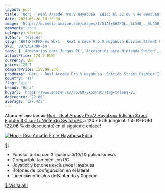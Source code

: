 ```yaml
---
layout: post
title: 'Hori - Real Arcade Pro.V Hayabusa  Edici al 22.06 % de descuento'
date: 2021-05-26 10:35:00
image: 'https://m.media-amazon.com/images/I/51AlxSHZPQL._SL500_._SL400_.jpg'
comments: true
category: ofertas
author: 'tole.es'
slug: 'B07SXSXPHK-es Hori - Real Arcade Pro.V Hayabusa Edición Street Fighter...'
sku: 'B07SXSXPHK-es'
tags: [ 'Accesorios para Juegos PC','Accesorios para Nintendo Switch','Hardware y juegos para Nintendo Switch','Juegos y Accesorios para PC','Mandos de juego para PC','Mandos para Nintendo Switch','Videojuegos','hori','nintendo', ]
actualPrice: 124.7 EUR
currency: EUR
price: 124.7
comparePrice: 159.99 EUR
prodname: 'Hori - Real Arcade Pro.V Hayabusa  Edición Street Fighter II Chun-Li  Nintendo Switch/PC '
country: 'es'
flag: '🇪🇸'
brand: 'Hori'
buyurl: 'https://www.amazon.es/dp/B07SXSXPHK/?tag=tolees-21'
descuento: '22.06'
average: '127.435'
---
```


Ahora mismo tienes [Hori - Real Arcade Pro.V Hayabusa  Edición Street Fighter II Chun-Li  Nintendo Switch/PC ](https://www.amazon.es/dp/B07SXSXPHK/?tag=tolees-21) a 124.7 EUR (original: 159.99 EUR) (22.06 %  de descuento) en el siguiente enlace!

[![Hori - Real Arcade Pro.V Hayabusa  Edici](https://m.media-amazon.com/images/I/51AlxSHZPQL._SL500_._SL400_.jpg)](https://www.amazon.es/dp/B07SXSXPHK/?tag=tolees-21)

🔎:

- Función turbo con 3 ajustes: 5/10/20 pulsaciones/s
- Compatible también con PC
- Joystick y botones exclusivos Hayabusa
- Botones de configuración en el lateral
- Licencias oficiales de Nintendo y Capcom

[🛒 Visítala!!!](https://www.amazon.es/dp/B07SXSXPHK/?tag=tolees-21)
